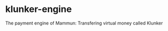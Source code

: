 klunker-engine
==============

The payment engine of Mammun: Transfering virtual money called Klunker
